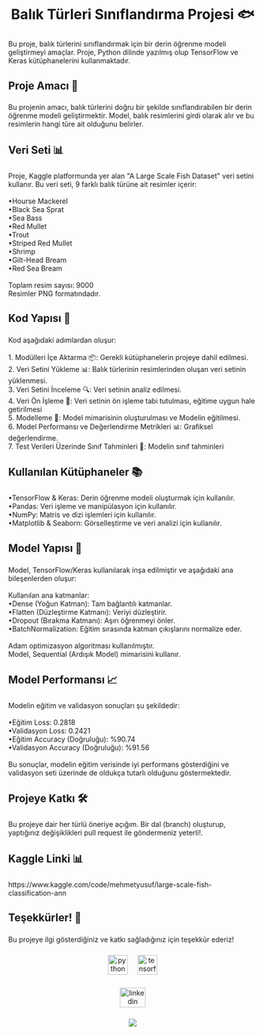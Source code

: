<h1 align="center">Balık Türleri Sınıflandırma Projesi 🐟</h1>

###

<p align="left">Bu proje, balık türlerini sınıflandırmak için bir derin öğrenme modeli geliştirmeyi amaçlar. Proje, Python dilinde yazılmış olup TensorFlow ve Keras kütüphanelerini kullanmaktadır.</p>

###

<h2 align="left">Proje Amacı 🎯</h2>

###

<p align="left">Bu projenin amacı, balık türlerini doğru bir şekilde sınıflandırabilen bir derin öğrenme modeli geliştirmektir. Model, balık resimlerini girdi olarak alır ve bu resimlerin hangi türe ait olduğunu belirler.</p>

###

<h2 align="left">Veri Seti 📊</h2>

###

<p align="left">Proje, Kaggle platformunda yer alan "A Large Scale Fish Dataset" veri setini kullanır. Bu veri seti, 9 farklı balık türüne ait resimler içerir:<br><br>    •Hourse Mackerel<br>    •Black Sea Sprat<br>    •Sea Bass<br>    •Red Mullet<br>    •Trout<br>    •Striped Red Mullet<br>    •Shrimp<br>    •Gilt-Head Bream<br>    •Red Sea Bream<br><br>    Toplam resim sayısı: 9000<br>    Resimler PNG formatındadır.</p>

###

<h2 align="left">Kod Yapısı 📁</h2>

###

<p align="left">Kod aşağıdaki adımlardan oluşur:<br><br>1. Modülleri İçe Aktarma 📦: Gerekli kütüphanelerin projeye dahil edilmesi.<br>2. Veri Setini Yükleme 📊: Balık türlerinin resimlerinden oluşan veri setinin yüklenmesi.<br>3. Veri Setini İnceleme 🔍: Veri setinin analiz edilmesi.<br>4. Veri Ön İşleme 🔄: Veri setinin ön işleme tabi tutulması, eğitime uygun hale getirilmesi<br>5. Modelleme 🤖: Model mimarisinin oluşturulması ve Modelin eğitilmesi.<br>6. Model Performansı ve Değerlendirme Metrikleri 📊: Grafiksel değerlendirme.<br>7. Test Verileri Üzerinde Sınıf Tahminleri 📝: Modelin sınıf tahminleri</p>

###

<h2 align="left">Kullanılan Kütüphaneler 📚</h2>

###

<p align="left">•TensorFlow & Keras: Derin öğrenme modeli oluşturmak için kullanılır.<br>•Pandas: Veri işleme ve manipülasyon için kullanılır.<br>•NumPy: Matris ve dizi işlemleri için kullanılır.<br>•Matplotlib & Seaborn: Görselleştirme ve veri analizi için kullanılır.</p>

###

<h2 align="left">Model Yapısı 🤖</h2>

###

<p align="left">Model, TensorFlow/Keras kullanılarak inşa edilmiştir ve aşağıdaki ana bileşenlerden oluşur:<br><br>Kullanılan ana katmanlar:<br>•Dense (Yoğun Katman): Tam bağlantılı katmanlar.<br>•Flatten (Düzleştirme Katmanı): Veriyi düzleştirir.<br>•Dropout (Bırakma Katmanı): Aşırı öğrenmeyi önler.<br>•BatchNormalization: Eğitim sırasında katman çıkışlarını normalize eder.<br><br>Adam optimizasyon algoritması kullanılmıştır.<br>Model, Sequential (Ardışık Model) mimarisini kullanır.</p>

###

<h2 align="left">Model Performansı 📈</h2>

###

<p align="left">Modelin eğitim ve validasyon sonuçları şu şekildedir:<br><br>    •Eğitim Loss: 0.2818<br>    •Validasyon Loss: 0.2421<br>    •Eğitim Accuracy (Doğruluğu): %90.74<br>    •Validasyon Accuracy (Doğruluğu): %91.56<br><br>Bu sonuçlar, modelin eğitim verisinde iyi performans gösterdiğini ve validasyon seti üzerinde de oldukça tutarlı olduğunu göstermektedir.</p>

###

<h2 align="left">Projeye Katkı 🛠️</h2>

###

<p align="left">Bu projeye dair her türlü öneriye açığım. Bir dal (branch) oluşturup, yaptığınız değişiklikleri pull request ile göndermeniz yeterli!.</p>

###

<h2 align="left">Kaggle Linki 📊</h2>

###

<p align="left">https://www.kaggle.com/code/mehmetyusuf/large-scale-fish-classification-ann</p>

###

<h2 align="left">Teşekkürler! 🙌</h2>

###

<p align="left">Bu projeye ilgi gösterdiğiniz ve katkı sağladığınız için teşekkür ederiz!</p>

###

<div align="center">
  <img src="https://cdn.jsdelivr.net/gh/devicons/devicon/icons/python/python-original-wordmark.svg" height="40" alt="python logo"  />
  <img width="12" />
  <img src="https://cdn.jsdelivr.net/gh/devicons/devicon/icons/tensorflow/tensorflow-original.svg" height="40" alt="tensorflow logo"  />
</div>

###

<div align="center">
  <a href="linkedin.com/in/mehmet-yusuf-bircan-587a53236" target="_blank">
    <img src="https://raw.githubusercontent.com/maurodesouza/profile-readme-generator/master/src/assets/icons/social/linkedin/default.svg" width="52" height="40" alt="linkedin logo"  />
  </a>
</div>

###

<div align="center">
  <img src="https://profile-counter.glitch.me/MehmetYB4/count.svg?"  />
</div>

###
